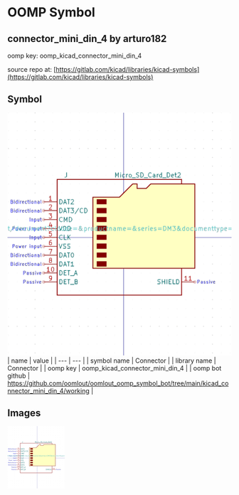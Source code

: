 # OOMP Symbol  
## connector_mini_din_4  by arturo182  
  
oomp key: oomp_kicad_connector_mini_din_4  
  
source repo at: [https://gitlab.com/kicad/libraries/kicad-symbols](https://gitlab.com/kicad/libraries/kicad-symbols)  
## Symbol  
  
[![working.png](working_600.png)](working.png)  
| name | value | 
| --- | --- | 
| symbol name | Connector | 
| library name | Connector | 
| oomp key | oomp_kicad_connector_mini_din_4 | 
| oomp bot github | https://github.com/oomlout/oomlout_oomp_symbol_bot/tree/main/kicad_connector_mini_din_4/working | 
## Images  
  
[![working.png](working_140.png)](working.png)  
